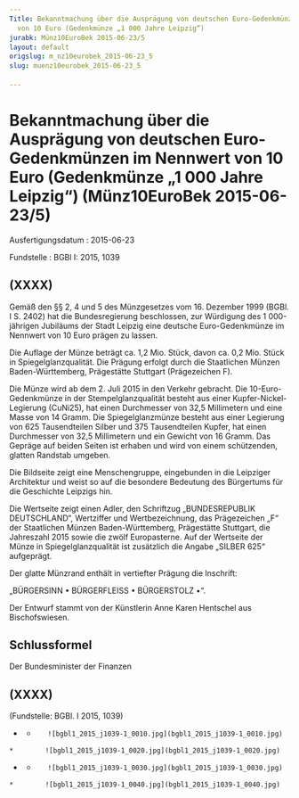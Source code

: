 ```yaml
---
Title: Bekanntmachung über die Ausprägung von deutschen Euro-Gedenkmünzen im Nennwert
  von 10 Euro (Gedenkmünze „1 000 Jahre Leipzig“)
jurabk: Münz10EuroBek 2015-06-23/5
layout: default
origslug: m_nz10eurobek_2015-06-23_5
slug: muenz10eurobek_2015-06-23_5

---
```


# Bekanntmachung über die Ausprägung von deutschen Euro-Gedenkmünzen im Nennwert von 10 Euro (Gedenkmünze „1 000 Jahre Leipzig“) (Münz10EuroBek 2015-06-23/5)

Ausfertigungsdatum
:   2015-06-23

Fundstelle
:   BGBl I: 2015, 1039


## (XXXX)

Gemäß den §§ 2, 4 und 5 des Münzgesetzes vom 16. Dezember 1999 (BGBl. I S. 2402) hat die Bundesregierung beschlossen, zur Würdigung des 1 000-jährigen Jubiläums der Stadt Leipzig eine deutsche Euro-Gedenkmünze im Nennwert von 10 Euro prägen zu lassen.

Die Auflage der Münze beträgt ca. 1,2 Mio. Stück, davon ca. 0,2 Mio. Stück in Spiegelglanzqualität. Die Prägung erfolgt durch die Staatlichen Münzen Baden-Württemberg, Prägestätte Stuttgart (Prägezeichen F).

Die Münze wird ab dem 2. Juli 2015 in den Verkehr gebracht. Die 10-Euro-Gedenkmünze in der Stempelglanzqualität besteht aus einer Kupfer-Nickel-Legierung (CuNi25), hat einen Durchmesser von 32,5 Millimetern und eine Masse von 14 Gramm. Die Spiegelglanzmünze besteht aus einer Legierung von 625 Tausendteilen Silber und 375 Tausendteilen Kupfer, hat einen Durchmesser von 32,5 Millimetern und ein Gewicht von 16 Gramm. Das Gepräge auf beiden Seiten ist erhaben und wird von einem schützenden, glatten Randstab umgeben.

Die Bildseite zeigt eine Menschengruppe, eingebunden in die Leipziger Architektur und weist so auf die besondere Bedeutung des Bürgertums für die Geschichte Leipzigs hin.

Die Wertseite zeigt einen Adler, den Schriftzug „BUNDESREPUBLIK DEUTSCHLAND“, Wertziffer und Wertbezeichnung, das Prägezeichen „F“ der Staatlichen Münzen Baden-Württemberg, Prägestätte Stuttgart, die Jahreszahl 2015 sowie die zwölf Europasterne. Auf der Wertseite der Münze in Spiegelglanzqualität ist zusätzlich die Angabe „SILBER 625“ aufgeprägt.

Der glatte Münzrand enthält in vertiefter Prägung die Inschrift:

„BÜRGERSINN • BÜRGERFLEISS • BÜRGERSTOLZ •“.

Der Entwurf stammt von der Künstlerin Anne Karen Hentschel aus Bischofswiesen.


## Schlussformel

Der Bundesminister der Finanzen


## (XXXX)

(Fundstelle: BGBl. I 2015, 1039)


*    *        ![bgbl1_2015_j1039-1_0010.jpg](bgbl1_2015_j1039-1_0010.jpg)
    *        ![bgbl1_2015_j1039-1_0020.jpg](bgbl1_2015_j1039-1_0020.jpg)

*    *        ![bgbl1_2015_j1039-1_0030.jpg](bgbl1_2015_j1039-1_0030.jpg)
    *        ![bgbl1_2015_j1039-1_0040.jpg](bgbl1_2015_j1039-1_0040.jpg)


